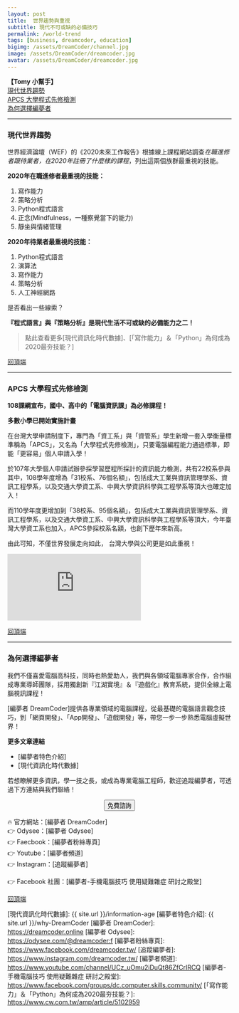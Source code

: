 ```yaml
---
layout: post
title:  世界趨勢與重視
subtitle: 現代不可或缺的必備技巧
permalink: /world-trend
tags: [business, dreamcoder, education]
bigimg: /assets/DreamCoder/channel.jpg
image: /assets/DreamCoder/dreamcoder.jpg
avatar: /assets/DreamCoder/dreamcoder.jpg
---
```


<b name="top">【Tomy 小幫手】</b>  
[現代世界趨勢](#現代世界趨勢)  
[APCS 大學程式先修檢測](#apcs-大學程式先修檢測)  
[為何選擇編夢者](#為何選擇編夢者)  

---

### 現代世界趨勢

世界經濟論壇（WEF）的《2020未來工作報告》根據線上課程網站調查*在職進修者跟待業者，在2020年註冊了什麼樣的課程*，列出這兩個族群最重視的技能。

**2020年在職進修者最重視的技能：**

1. 寫作能力
2. 策略分析
3. Python程式語言
4. 正念(Mindfulness，一種察覺當下的能力)
5. 靜坐與情緒管理

**2020年待業者最重視的技能：**

1. Python程式語言
2. 演算法
3. 寫作能力
4. 策略分析
5. 人工神經網路

是否看出一些線索？

**『程式語言』與『策略分析』是現代生活不可或缺的必備能力之二！**

> 點此查看更多[現代資訊化時代數據]、[「寫作能力」＆「Python」為何成為2020最夯技能？]

[回頂端](#top) 

---

### APCS 大學程式先修檢測

**108課綱宣布，國中、高中的「電腦資訊課」為必修課程！**

**多數小學已開始實施計畫**

在台灣大學申請制度下，專門為「資工系」與「資管系」學生新增一套入學衡量標準稱為「APCS」，又名為「大學程式先修檢測」，只要電腦編程能力通過標準，即能「更容易」個人申請入學！

於107年大學個人申請試辦參採學習歷程所採計的資訊能力檢測，共有22校系參與其中，108學年度增為「31校系、76個名額」，包括成大工業與資訊管理學系、資訊工程學系，以及交通大學資工系、中興大學資訊科學與工程學系等頂大也確定加入！

而110學年度更增加到「38校系、95個名額」，包括成大工業與資訊管理學系、資訊工程學系，以及交通大學資工系、中興大學資訊科學與工程學系等頂大，今年臺灣大學資工系也加入，APCS參採校系名額，也創下歷年來新高。

由此可知，不僅世界發展走向如此， 台灣大學與公司更是如此重視！

<div class="embed-video">
<iframe src="https://www.youtube.com/embed/CI05mzw6B5I" frameborder="0" allow="accelerometer; autoplay; clipboard-write; encrypted-media; gyroscope; picture-in-picture" allowfullscreen></iframe>
</div>

[回頂端](#top) 

---

### 為何選擇編夢者

我們不僅喜愛電腦高科技，同時也熱愛助人，我們與各領域電腦專家合作，合作組成專業導師團隊，採用獨創新『江湖實境』＆『遊戲化』教育系統，提供全線上電腦視訊課程！

[編夢者 DreamCoder]提供各專業領域的電腦課程，從最基礎的電腦語言觀念技巧，到「網頁開發」、「App開發」、「遊戲開發」等，帶您一步一步熟悉電腦虛擬世界！

**更多文章連結**
* [編夢者特色介紹]
* [現代資訊化時代數據]

若想瞭解更多資訊，學一技之長，或成為專業電腦工程師，歡迎追蹤編夢者，可透過下方連結與我們聯絡！

<!--Button-->
<div style="margin: auto; width: 100%; text-align: center;">
<button  onclick="location.href='https://dreamcoder.online/free-course-appointment';" class="button">免費諮詢</button>
</div>

:fire: 官方網站：[編夢者 DreamCoder]  
:point_right: Odysee：[編夢者 Odysee]  
:point_right: Faecbook：[編夢者粉絲專頁]  
:point_right: Youtube：[編夢者頻道]  
:point_right: Instagram：[追蹤編夢者]  

:point_right: Facebook 社團：[編夢者-手機電腦技巧 使用疑難雜症 研討之殿堂]  

[回頂端](#top) 

[現代資訊化時代數據]: {{ site.url }}/information-age
[編夢者特色介紹]: {{ site.url }}/why-DreamCoder
[編夢者 DreamCoder]: https://dreamcoder.online
[編夢者 Odysee]: https://odysee.com/@dreamcoder:f
[編夢者粉絲專頁]: https://www.facebook.com/dreamcoder.tw/
[追蹤編夢者]: https://www.instagram.com/dreamcoder.tw/
[編夢者頻道]: https://www.youtube.com/channel/UCz_uOmu2iDuQt86ZfCrIRCQ
[編夢者-手機電腦技巧 使用疑難雜症 研討之殿堂]: https://www.facebook.com/groups/dc.computer.skills.community/ 
[「寫作能力」＆「Python」為何成為2020最夯技能？]: https://www.cw.com.tw/amp/article/5102959
